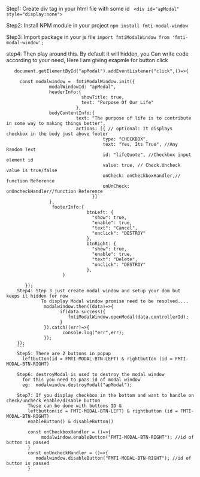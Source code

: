 Step1: Create div tag in your html file with some id
` <div id="apModal" style="display:none">`

Step2: Install NPM module in your project
  `npm install fmti-modal-window`
  
Step3: Import package in your js file
`import fmtiModalWindow from 'fmti-modal-window';`

step4: Then play around this. By default it will hidden, you Can write
  code according to your need, Here I am giving exapmle for button click
``` eg:  
   document.getElementById("apModal").addEventListener("click",()=>{
       
     const modalwindow =  fmtiModalWindow.init({
                modalWindowId: "apModal",
                headerInfo:{
                            showTitle: true,
                            text: "Purpose Of Our Life"
                          },
                bodyContentInfo:{
                          text: "The purpose of life is to contribute in some way to making things better",
                          actions: [{ // optional: It displays checkbox in the body just above footer
                                    type: "CHECKBOX", 
                                    text: "Yes, Its True", //Any Random Text
                                    id: "lifeQuote", //Checkbox input element id
                                    value: true, // Check.Uncheck value is true/false
                                    onCheck: onCheckboxHandler,// function Reference
                                    onUnCheck: onUncheckHandler//function Reference
                                }]
                },
                 footerInfo:{
                              btnLeft: {
                                "show": true,
                                "enable": true,
                                "text": "Cancel",
                                "onclick": "DESTROY"
                              },
                              btnRight: {
                                "show": true,
                                "enable": true,
                                "text": "Delete",
                                "onclick": "DESTROY"
                              },
                     }

       });
    Step4: Step 3 just create modal window and setup your dom but keeps it hidden for now
             To display Modal window promise need to be resolved....
              modalwindow.then((data)=>{
                    if(data.success){
                       fmtiModalWindow.openModal(data.controllerId);
                    }
              }).catch((err)=>{
                     console.log("err",err);
              });
    }); 
    ```
    Step5: There are 2 buttons in popup 
      leftbutton(id = FMTI-MODAL-BTN-LEFT) & rightbutton (id = FMTI-MODAL-BTN-RIGHT)
      
    Step6: destroyModal is used to destroy the modal window
      for this you need to paas id of modal window
      eg:  modalwindow.destroyModal("apModal");
      
    Step7: If you display checkbox in the bottom and want to handle on check/uncheck enable/disable button
        These can be done with buttons ID & 
        leftbutton(id = FMTI-MODAL-BTN-LEFT) & rightbutton (id = FMTI-MODAL-BTN-RIGHT)
        enableButton() & disableButton()
        
        const onCheckboxHandler = ()=>{
             modalwindow.enableButton("FMTI-MODAL-BTN-RIGHT"); //id of button is passed
        }
        const onUncheckHandler = ()=>{
           modalwindow.disableButton("FMTI-MODAL-BTN-RIGHT"); //id of button is passed
        }

      
       
